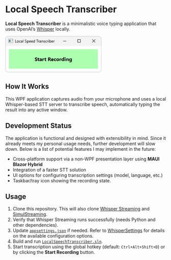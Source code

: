 # Local Speech Transcriber

**Local Speech Transcriber** is a minimalistic voice typing application that uses OpenAI’s [Whisper](https://openai.com/index/whisper/) locally. 

![alt text](docs/ui.png)

## How It Works

This WPF application captures audio from your microphone and uses a local Whisper-based STT server to transcribe speech, automatically typing the result into any active window.

## Development Status

The application is functional and designed with extensibility in mind. Since it already meets my personal usage needs, further development will slow down. Below is a list of potential features I may implement in the future:

- Cross-platform support via a non-WPF presentation layer using **MAUI Blazor Hybrid**  
- Integration of a faster STT solution  
- UI options for configuring transcription settings (model, language, etc.)  
- Taskbar/tray icon showing the recording state.

## Usage

1. Clone this repository. This will also clone [Whisper Streaming](https://github.com/ufal/whisper_streaming) and [SimulStreaming](https://github.com/ufal/SimulStreaming).
2. Verify that Whisper Streaming runs successfully (needs Python and other dependencies).  
3. Update [`appsettings.json`](ToolBuddy.LocalSpeechTranscriber.Presentation.Wpf/appsettings.json) if needed. Refer to [WhisperSettings](ToolBuddy.LocalSpeechTranscriber.Application/Configuration/Options/WhisperSettings.cs) for details on the available configuration options.
4. Build and run [`LocalSpeechTranscriber.sln`](LocalSpeechTranscriber.sln).  
5. Start transcription using the global hotkey (default: `Ctrl+Alt+Shift+D`) or by clicking the **Start Recording** button.  
